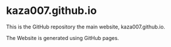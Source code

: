 # kaza007.github.io
This is the GitHub repository the main website, kaza007.github.io.

The Website is generated using GitHub pages.
